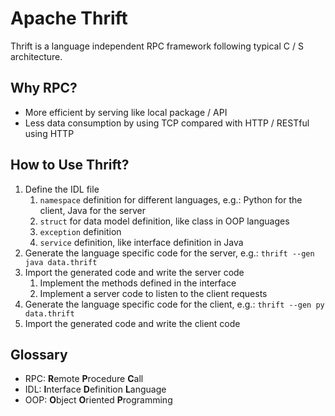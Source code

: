 # Apache Thrift

Thrift is a language independent RPC framework following typical C / S architecture.

## Why RPC?

* More efficient by serving like local package / API
* Less data consumption by using TCP compared with HTTP / RESTful using HTTP

## How to Use Thrift?

1. Define the IDL file
   1. `namespace` definition for different languages, e.g.: Python for the
      client, Java for the server
   2. `struct` for data model definition, like class in OOP languages
   3. `exception` definition
   4. `service` definition, like interface definition in Java
2. Generate the language specific code for the server, e.g.: `thrift --gen java data.thrift`
3. Import the generated code and write the server code
   1. Implement the methods defined in the interface
   2. Implement a server code to listen to the client requests
4. Generate the language specific code for the client, e.g.: `thrift --gen py data.thrift`
5. Import the generated code and write the client code

## Glossary

* RPC: **R**emote **P**rocedure **C**all
* IDL: **I**nterface **D**efinition **L**anguage
* OOP: **O**bject **O**riented **P**rogramming